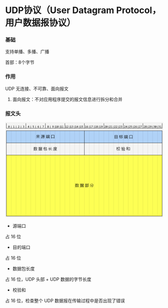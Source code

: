 # UDP协议（User Datagram Protocol，用户数据报协议）


### 基础

支持单播、多播、广播

首部：8个字节


### 作用

UDP 无连接、不可靠、面向报文

1. 面向报文：不对应用程序提交的报文信息进行拆分和合并


### 报文头

![UDP 报文头](003_UDP报文头.png)

* 源端口

占 16 位


* 目的端口

占 16 位


* 数据包长度

占 16 位，UDP 头部 + UDP 数据的字节长度


* 校验和

占 16 位，检查整个 UDP 数据报在传输过程中是否出现了错误

